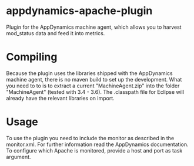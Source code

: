 appdynamics-apache-plugin
=========================

Plugin for the AppDynamics machine agent, which allows you to harvest mod_status data and feed it into metrics.


Compiling
=========
Because the plugin uses the libraries shipped with the AppDynamics machine agent, there is no maven build to set up the development.
What you need to to is to extract a current "MachineAgent.zip" into the folder "MachineAgent" (tested with 3.4 - 3.6).
The .classpath file for Eclipse will already have the relevant libraries on import.

Usage
=====
To use the plugin you need to include the monitor as described in the monitor.xml. For further information read the AppDynamics documentation.
To configure which Apache is monitored, provide a host and port as task argument.
